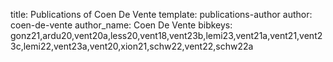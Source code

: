 title: Publications of Coen De Vente
template: publications-author
author: coen-de-vente
author_name: Coen De Vente
bibkeys: gonz21,ardu20,vent20a,less20,vent18,vent23b,lemi23,vent21a,vent21,vent23c,lemi22,vent23a,vent20,xion21,schw22,vent22,schw22a